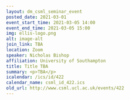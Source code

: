 ```yaml
---
layout: dm_csml_seminar_event
posted_date: 2021-03-01
event_start_time: 2021-03-05 14:00
event_end_time: 2021-03-05 15:00
img: ellis-logo.png
alt: image-alt
join_link: TBA
location: Zoom
speaker: Nicholas Bishop
affiliation: University of Southampton
title: Title TBA
summary: <p>TBA</p>
icalendar: /ics/id/422
calendar_name: csml_id_422.ics
old_url: http://www.csml.ucl.ac.uk/events/422
---
```

